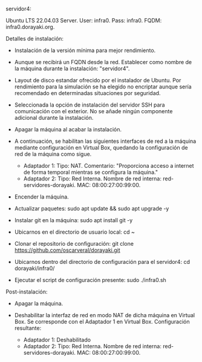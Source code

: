 servidor4:

Ubuntu LTS 22.04.03 Server. 
User: infra0. 
Pass: infra0. 
FQDM: infra0.dorayaki.org.

Detalles de instalación:

- Instalación de la versión mínima para mejor rendimiento.

- Aunque se recibirá un FQDN desde la red. Establecer como nombre de la máquina
	durante la instalación: "servidor4".

- Layout de disco estandar ofrecido por el instalador de Ubuntu. Por rendimiento
	para la simulación se ha elegido no encriptar aunque sería recomendado en 
	determinadas situaciones por seguridad.

- Seleccionada la opción de instalación del servidor SSH para comunicación con 
	el exterior. No se añade ningún componente adicional durante la instalación.

- Apagar la máquina al acabar la instalación.

- A continuación, se habilitan las siguientes interfaces de red a la máquina 
	mediante configuración en Virtual Box, quedando la configuración de red de 
	la máquina como sigue.

	* Adaptador 1:
		Tipo: NAT.
		Comentario: "Proporciona acceso a internet de forma temporal mientras 
					se configura la máquina."
	* Adaptador 2:
		Tipo: Red Interna.
		Nombre de red interna: red-servidores-dorayaki.
		MAC: 08:00:27:00:99:00.
	
- Encender la máquina.
- Actualizar paquetes: sudo apt update && sudo apt upgrade -y
- Instalar git en la máquina: sudo apt install git -y
- Ubicarnos en el directorio de usuario local: cd ~
- Clonar el repositorio de configuración: 
	git clone https://github.com/oscarveral/dorayaki.git
- Ubicarnos dentro del directorio de configuración para el servidor4: 
	cd dorayaki/infra0/
- Ejecutar el script de configuración presente: sudo ./infra0.sh

Post-instalación:

- Apagar la máquina.
- Deshabilitar la interfaz de red en modo NAT de dicha máquina en Virtual Box. 
	Se corresponde con el Adaptador 1 en Virtual Box. Configuración resultante:

	* Adaptador 1:
		Deshabilitado
	* Adaptador 2:
		Tipo: Red Interna.
		Nombre de red interna: red-servidores-dorayaki.
		MAC: 08:00:27:00:99:00.
